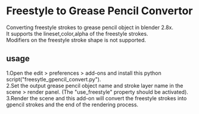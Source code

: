# Freestyle to Grease Pencil Convertor
Converting freestyle strokes to grease pencil object in blender 2.8x.\
It supports the lineset,color,alpha of the freestyle strokes.\
Modifiers on the freestyle stroke shape is not supported.
## usage
1.Open the edit > preferences > add-ons and install this python script("freesytle_gpencil_convert.py").\
2.Set the output grease pencil object name and stroke layer name in the scene > render panel. (The "use_freestyle" property should be activated).\
3.Render the scene and this add-on will convert the freestyle strokes into gpencil strokes and the end of the rendering process.
